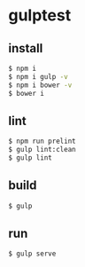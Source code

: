 # gulptest

## install
```bash
$ npm i
$ npm i gulp -v
$ npm i bower -v
$ bower i
```

## lint
```bash
$ npm run prelint
$ gulp lint:clean
$ gulp lint
```

## build
```bash
$ gulp
```

## run
```bash
$ gulp serve
```
